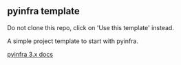 ## pyinfra template

Do not clone this repo, click on 'Use this template' instead.

A simple project template to start with pyinfra.

[pyinfra 3.x docs](https://docs.pyinfra.com/en/3.x/)
